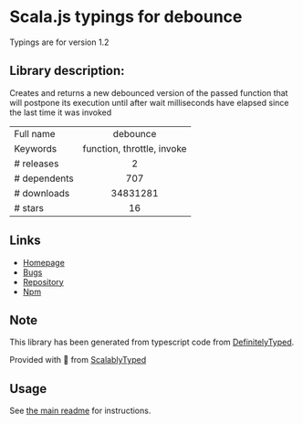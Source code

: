 
# Scala.js typings for debounce

Typings are for version 1.2

## Library description:
Creates and returns a new debounced version of the passed function that will postpone its execution until after wait milliseconds have elapsed since the last time it was invoked

|                    |                 |
| ------------------ | :-------------: |
| Full name          | debounce |
| Keywords           | function, throttle, invoke |
| # releases         | 2 |
| # dependents       | 707 |
| # downloads        | 34831281 |
| # stars            | 16 |

## Links
- [Homepage](https://github.com/component/debounce#readme)
- [Bugs](https://github.com/component/debounce/issues)
- [Repository](https://github.com/component/debounce)
- [Npm](https://www.npmjs.com/package/debounce)
    


## Note
This library has been generated from typescript code from [DefinitelyTyped](https://definitelytyped.org).

Provided with :purple_heart: from [ScalablyTyped](https://github.com/oyvindberg/ScalablyTyped)

## Usage
See [the main readme](../../readme.md) for instructions.


